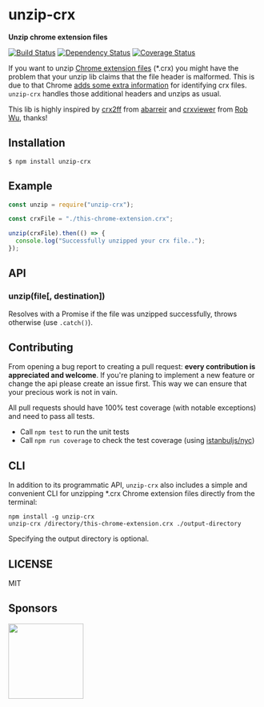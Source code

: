 # unzip-crx

**Unzip chrome extension files**

[![Build Status](https://travis-ci.org/peerigon/unzip-crx.svg?branch=master)](https://travis-ci.org/peerigon/unzip-crx) [![Dependency Status](https://david-dm.org/peerigon/unzip-crx.svg)](https://david-dm.org/peerigon/unzip-crx) [![Coverage Status](https://coveralls.io/repos/github/peerigon/unzip-crx/badge.svg?branch=master)](https://coveralls.io/github/peerigon/unzip-crx?branch=master)

If you want to unzip [Chrome extension files](https://developer.chrome.com/extensions) (\*.crx) you might have the problem that your unzip lib claims that the file header is malformed. This is due to that Chrome [adds some extra information](https://developer.chrome.com/extensions/crx) for identifying crx files. `unzip-crx` handles those additional headers and unzips as usual.

This lib is highly inspired by [crx2ff](https://github.com/abarreir/crx2ff) from [abarreir](https://github.com/abarreir) and [crxviewer](https://github.com/Rob--W/crxviewer) from [Rob Wu](https://github.com/Rob--W), thanks!

## Installation

```
$ npm install unzip-crx
```

## Example

```js
const unzip = require("unzip-crx");

const crxFile = "./this-chrome-extension.crx";

unzip(crxFile).then(() => {
  console.log("Successfully unzipped your crx file..");
});
```

## API

### unzip(file[, destination])

Resolves with a Promise if the file was unzipped successfully, throws otherwise (use `.catch()`).

## Contributing

From opening a bug report to creating a pull request: **every contribution is appreciated and welcome**. If you're planing to implement a new feature or change the api please create an issue first. This way we can ensure that your precious work is not in vain.

All pull requests should have 100% test coverage (with notable exceptions) and need to pass all tests.

- Call `npm test` to run the unit tests
- Call `npm run coverage` to check the test coverage (using [istanbuljs/nyc](https://github.com/istanbuljs/nyc))

## CLI

In addition to its programmatic API, `unzip-crx` also includes a simple and convenient CLI for unzipping \*.crx Chrome extension files directly from the terminal:

```
npm install -g unzip-crx
unzip-crx /directory/this-chrome-extension.crx ./output-directory
```

Specifying the output directory is optional.

## LICENSE

MIT

## Sponsors

[<img src="https://assets.peerigon.com/peerigon/logo/peerigon-logo-flat-spinat.png" width="150" />](https://peerigon.com)

